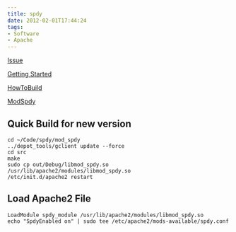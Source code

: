 ```yaml
---
title: spdy
date: 2012-02-01T17:44:24
tags:
- Software
- Apache
---
```


[Issue](http://code.google.com/p/mod-spdy/issues/detail?id=19)

[Getting Started](http://code.google.com/p/mod-spdy/wiki/GettingStarted)

[HowToBuild](http://code.google.com/p/mod-spdy/wiki/HowToBuild)

[ModSpdy](http://japhr.blogspot.com/2011/04/dont-bother-with-modspdy.html)

## Quick Build for new version

~~~
cd ~/Code/spdy/mod_spdy
../depot_tools/gclient update --force
cd src
make
sudo cp out/Debug/libmod_spdy.so /usr/lib/apache2/modules/libmod_spdy.so
/etc/init.d/apache2 restart
~~~

## Load Apache2 File

    LoadModule spdy_module /usr/lib/apache2/modules/libmod_spdy.so
    echo "SpdyEnabled on" | sudo tee /etc/apache2/mods-available/spdy.conf
